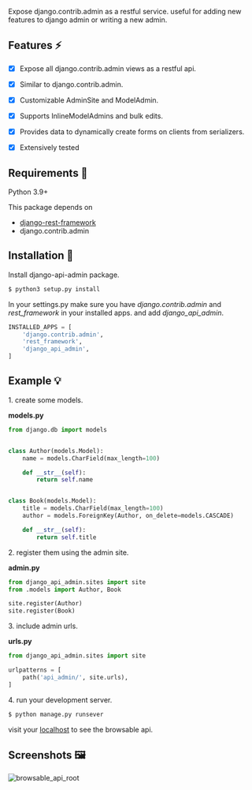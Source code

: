 Expose django.contrib.admin as a restful service. useful for adding new features to django admin or writing a new admin.

## Features ⚡

- [x] Expose all django.contrib.admin views as a restful api.
- [x] Similar to django.contrib.admin.
- [x] Customizable AdminSite and ModelAdmin.
- [x] Supports InlineModelAdmins and bulk edits.
- [x] Provides data to dynamically create forms on clients from serializers.
- [x] Extensively tested


## Requirements 📄

<p>Python 3.9+</p>
<p>This package depends on</p>
<ul>
    <li><a href="https://github.com/encode/django-rest-framework">django-rest-framework</a></li>
    <li>django.contrib.admin</li>
</ul>

## Installation 📲

<p>Install django-api-admin package.</p>

```bash
$ python3 setup.py install
```

<p>In your settings.py make sure you have <i>django.contrib.admin</i> and <i>rest_framework</i> in your installed apps. and add <i>django_api_admin</i>.</p>

```python
INSTALLED_APPS = [
    'django.contrib.admin',
    'rest_framework',
    'django_api_admin',
]
```

## Example 💡

<p>1. create some models.</p>

<b>models.py</b>

```python
from django.db import models


class Author(models.Model):
    name = models.CharField(max_length=100)

    def __str__(self):
        return self.name


class Book(models.Model):
    title = models.CharField(max_length=100)
    author = models.ForeignKey(Author, on_delete=models.CASCADE)

    def __str__(self):
        return self.title
```

<p>2. register them using the admin site.</p>

<b>admin.py</b>

```python
from django_api_admin.sites import site
from .models import Author, Book

site.register(Author)
site.register(Book)
```

<p>3. include admin urls.</p>

<b>urls.py</b>

```python
from django_api_admin.sites import site

urlpatterns = [
    path('api_admin/', site.urls),
]
```

<p>4. run your development server.</p>

```bash
$ python manage.py runsever
```

visit your <a href="http://127.0.0.1:8000/api_admin">localhost</a> to see the browsable api.

## Screenshots 🖼

<img src="screenshots/browsable_api_root.png" alt="browsable_api_root"/>

